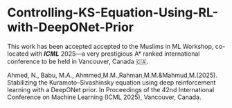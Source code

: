 # Controlling-KS-Equation-Using-RL-with-DeepONet-Prior
This work has been accepted accepted to the Muslims in ML Workshop, co-located with 𝑰𝑪𝑴𝑳 2025—a very prestigious A* ranked international conference to be held in Vancouver, Canada 🇨🇦.

Ahmed, N., Babu, M.A., Ahmmed,M.M.,Rahman,M.M.&Mahmud,M.(2025). Stabilizing the Kuramoto–Sivashinsky equation using deep reinforcement learning with a DeepONet prior. In Proceedings of the 42nd International Conference on Machine Learning (ICML 2025), Vancouver, Canada.
